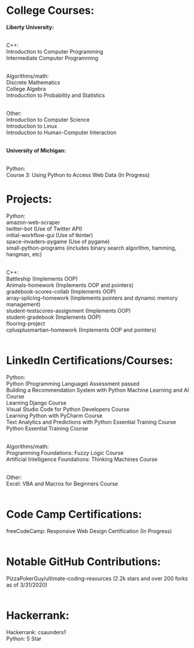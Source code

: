 # College Courses:

<b>Liberty University:</b><br><br>

C++:<br>
Introduction to Computer Programming<br>
Intermediate Computer Programming<br><br>

Algorithms/math:<br>
Discrete Mathematics<br>
College Algebra<br>
Introduction to Probability and Statistics<br><br>

Other:<br>
Introduction to Computer Science<br>
Introduction to Linux<br>
Introduction to Human-Computer Interaction<br><br>

<b>University of Michigan:</b><br><br>

Python:<br>
Course 3: Using Python to Access Web Data (In Progress)<br>

# Projects:

Python:<br>
amazon-web-scraper<br>
twitter-bot (Use of Twitter API)<br>
initial-workflow-gui (Use of tkinter)<br>
space-invaders-pygame (Use of pygame)<br>
small-python-programs (includes binary search algorithm, hamming, hangman, etc)<br><br>

C++:<br>
Battleship (Implements OOP)<br>
Animals-homework (Implements OOP and pointers)<br>
gradebook-scores-collab (Implements OOP)<br>
array-splicing-homework (Implements pointers and dynamic memory management)<br>
student-testscores-assignment (Implements OOP)<br>
student-gradebook (Implements OOP)<br>
flooring-project<br>
cplusplusmartian-homework (Implements OOP and pointers)<br><br>

# LinkedIn Certifications/Courses:

Python:<br>
Python (Programming Language) Assessment passed<br>
Building a Recommendation System with Python Machine Learning and AI Course<br>
Learning Django Course<br>
Visual Studio Code for Python Developers Course<br>
Learning Python with PyCharm Course<br>
Text Analytics and Predictions with Python Essential Training Course<br>
Python Essential Training Course<br><br>

Algorithms/math:<br>
Programming Foundations: Fuzzy Logic Course<br>
Artificial Intelligence Foundations: Thinking Machines Course<br><br>

Other:<br>
Excel: VBA and Macros for Beginners Course<br><br>

# Code Camp Certifications:

freeCodeCamp: Responsive Web Design Certification (In Progress)<br><br>

# Notable GitHub Contributions:

PizzaPokerGuy/ultimate-coding-resources (2.2k stars and over 200 forks as of 3/31/2020)<br><br>

# Hackerrank:

Hackerrank: csaunders1<br>
Python: 5 Star<br>
